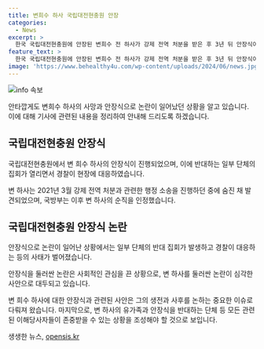 ```yaml
---
title: 변희수 하사 국립대전현충원 안장
categories:
  - News
excerpt: >
  한국 국립대전현충원에 안장된 변희수 전 하사가 강제 전역 처분을 받은 후 3년 뒤 안장식이 진행되었다. 이에 반대하는 단체의 집회도 열려 경찰이 대응했다. 변 전 하사는 강제 전역 후 숨졌고, 국방부는 지난 4월 그의 순직을 인정했다.
feature_text: >
  한국 국립대전현충원에 안장된 변희수 전 하사가 강제 전역 처분을 받은 후 3년 뒤 안장식이 진행되었다. 이에 반대하는 단체의 집회도 열려 경찰이 대응했다. 변 전 하사는 강제 전역 후 숨졌고, 국방부는 지난 4월 그의 순직을 인정했다.
image: 'https://www.behealthy4u.com/wp-content/uploads/2024/06/news.jpg'
---
```


<p><img src="https://www.behealthy4u.com/wp-content/uploads/2024/06/news.jpg" alt="info 속보" /></p>

<p>안타깝게도 변희수 하사의 사망과 안장식으로 논란이 일어났던 상황을 알고 있습니다. 이에 대해 기사에 관련된 내용을 정리하여 안내해 드리도록 하겠습니다. </p>

<h2 data-ke-size="size26">국립대전현충원 안장식</h2>

<p>국립대전현충원에서 변 희수 하사의 안장식이 진행되었으며, 이에 반대하는 일부 단체의 집회가 열리면서 경찰이 현장에 대응하였습니다.</p>

<p data-ke-size="size16">변 하사는 2021년 3월 강제 전역 처분과 관련한 행정 소송을 진행하던 중에 숨진 채 발견되었으며, 국방부는 이후 변 하사의 순직을 인정했습니다.</p>

<h2 data-ke-size="size26">국립대전현충원 안장식 논란</h2>

<p>안장식으로 논란이 일어난 상황에서는 일부 단체의 반대 집회가 발생하고 경찰이 대응하는 등의 사태가 벌어졌습니다.</p>

<p data-ke-size="size16">안장식을 둘러싼 논란은 사회적인 관심을 끈 상황으로, 변 하사를 둘러싼 논란이 심각한 사안으로 대두되고 있습니다.</p>

<p>변 희수 하사에 대한 안장식과 관련된 사안은 그의 생전과 사후를 논하는 중요한 이슈로 다뤄져 왔습니다. 마지막으로, 변 하사의 유가족과 안장식을 반대하는 단체 등 모든 관련된 이해당사자들이 존중받을 수 있는 상황을 조성해야 할 것으로 보입니다.</p>
생생한 뉴스, <a href="https://opensis.kr" rel="dofollow">opensis.kr</a>



